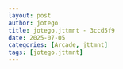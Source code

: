 ```yaml
---
layout: post
author: jotego
title: jotego.jttmnt - 3ccd5f9
date: 2025-07-05
categories: [Arcade, jttmnt]
tags: [jotego.jttmnt]
---
```


